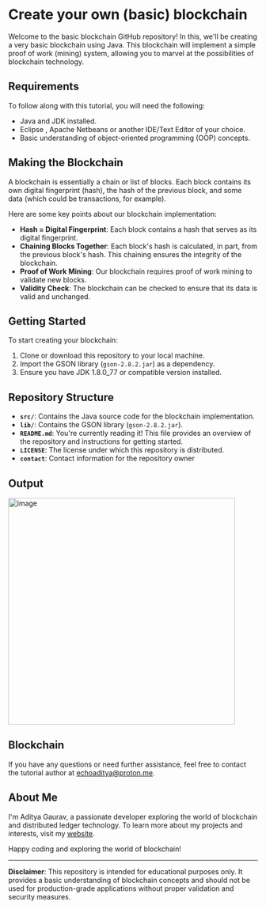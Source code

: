 # Create your own (basic) blockchain

Welcome to the basic blockchain GitHub repository! In this, we'll be creating a very basic blockchain using Java. This blockchain will implement a simple proof of work (mining) system, allowing you to marvel at the possibilities of blockchain technology.

## Requirements

To follow along with this tutorial, you will need the following:

- Java and JDK installed.
- Eclipse , Apache Netbeans or another IDE/Text Editor of your choice.
- Basic understanding of object-oriented programming (OOP) concepts.

## Making the Blockchain

A blockchain is essentially a chain or list of blocks. Each block contains its own digital fingerprint (hash), the hash of the previous block, and some data (which could be transactions, for example).

Here are some key points about our blockchain implementation:

- **Hash = Digital Fingerprint**: Each block contains a hash that serves as its digital fingerprint.
- **Chaining Blocks Together**: Each block's hash is calculated, in part, from the previous block's hash. This chaining ensures the integrity of the blockchain.
- **Proof of Work Mining**: Our blockchain requires proof of work mining to validate new blocks.
- **Validity Check**: The blockchain can be checked to ensure that its data is valid and unchanged.

## Getting Started

To start creating your blockchain:

1. Clone or download this repository to your local machine.
2. Import the GSON library (`gson-2.8.2.jar`) as a dependency.
3. Ensure you have JDK 1.8.0_77 or compatible version installed.

## Repository Structure

- **`src/`**: Contains the Java source code for the blockchain implementation.
- **`lib/`**: Contains the GSON library (`gson-2.8.2.jar`).
- **`README.md`**: You're currently reading it! This file provides an overview of the repository and instructions for getting started.
- **`LICENSE`**: The license under which this repository is distributed.
- **`contact`**: Contact information for the repository owner

## Output
	
<img width="458" alt="image" src="https://github.com/gaurav-aditya/Create-your-own-blockchain/assets/110540811/6419a495-135f-4ee0-81d8-fe834845b22d">


## Blockchain

If you have any questions or need further assistance, feel free to contact the tutorial author at echoaditya@proton.me.

## About Me

I'm Aditya Gaurav, a passionate developer exploring the world of blockchain and distributed ledger technology. To learn more about my projects and interests, visit my [website](https://gaurav-aditya.github.io).

Happy coding and exploring the world of blockchain!

--- 

**Disclaimer**: This repository is intended for educational purposes only. It provides a basic understanding of blockchain concepts and should not be used for production-grade applications without proper validation and security measures.
